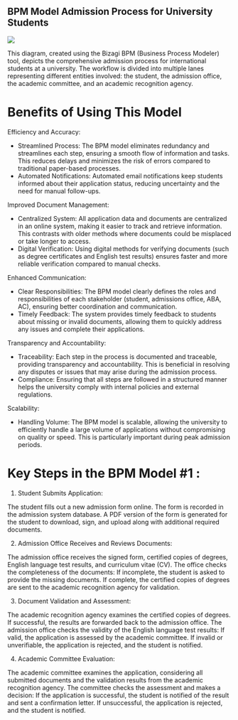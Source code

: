 
## BPM Model Admission Process for University Students

![](https://github.com/dpatel2121/Sports-Analytics/assets/154410616/2e958751-00b6-4745-9fd8-c51100038a6e)


This diagram, created using the Bizagi BPM (Business Process Modeler) tool, depicts the comprehensive admission process for international students at a university. The workflow is divided into multiple lanes representing different entities involved: the student, the admission office, the academic committee, and an academic recognition agency.

# Benefits of Using This Model

Efficiency and Accuracy:

- Streamlined Process: The BPM model eliminates redundancy and streamlines each step, ensuring a smooth flow of information and tasks. This reduces delays and minimizes the risk of errors compared to traditional paper-based processes.
- Automated Notifications: Automated email notifications keep students informed about their application status, reducing uncertainty and the need for manual follow-ups.

Improved Document Management:

- Centralized System: All application data and documents are centralized in an online system, making it easier to track and retrieve information. This contrasts with older methods where documents could be misplaced or take longer to access.
- Digital Verification: Using digital methods for verifying documents (such as degree certificates and English test results) ensures faster and more reliable verification compared to manual checks.

Enhanced Communication:

- Clear Responsibilities: The BPM model clearly defines the roles and responsibilities of each stakeholder (student, admissions office, ABA, AC), ensuring better coordination and communication.
- Timely Feedback: The system provides timely feedback to students about missing or invalid documents, allowing them to quickly address any issues and complete their applications.

Transparency and Accountability:

- Traceability: Each step in the process is documented and traceable, providing transparency and accountability. This is beneficial in resolving any disputes or issues that may arise during the admission process.
- Compliance: Ensuring that all steps are followed in a structured manner helps the university comply with internal policies and external regulations.

Scalability:

- Handling Volume: The BPM model is scalable, allowing the university to efficiently handle a large volume of applications without compromising on quality or speed. This is particularly important during peak admission periods.

# Key Steps in the BPM Model #1 :

1) Student Submits Application:

The student fills out a new admission form online.
The form is recorded in the admission system database.
A PDF version of the form is generated for the student to download, sign, and upload along with additional required documents.


2) Admission Office Receives and Reviews Documents:

The admission office receives the signed form, certified copies of degrees, English language test results, and curriculum vitae (CV).
The office checks the completeness of the documents:
If incomplete, the student is asked to provide the missing documents.
If complete, the certified copies of degrees are sent to the academic recognition agency for validation.

3) Document Validation and Assessment:

The academic recognition agency examines the certified copies of degrees.
If successful, the results are forwarded back to the admission office.
The admission office checks the validity of the English language test results:
If valid, the application is assessed by the academic committee.
If invalid or unverifiable, the application is rejected, and the student is notified.

4) Academic Committee Evaluation:

The academic committee examines the application, considering all submitted documents and the validation results from the academic recognition agency.
The committee checks the assessment and makes a decision:
If the application is successful, the student is notified of the result and sent a confirmation letter.
If unsuccessful, the application is rejected, and the student is notified.











